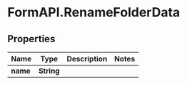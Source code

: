 # FormAPI.RenameFolderData

## Properties
Name | Type | Description | Notes
------------ | ------------- | ------------- | -------------
**name** | **String** |  | 


